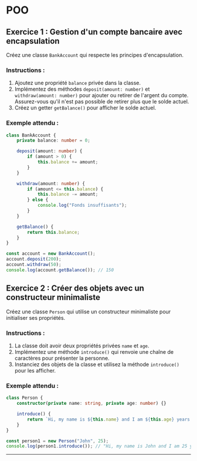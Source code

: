 # POO 

## **Exercice 1 : Gestion d'un compte bancaire avec encapsulation**
Créez une classe `BankAccount` qui respecte les principes d'encapsulation.

### Instructions :
1. Ajoutez une propriété `balance` privée dans la classe.
2. Implémentez des méthodes `deposit(amount: number)` et `withdraw(amount: number)` pour ajouter ou retirer de l'argent du compte. Assurez-vous qu'il n'est pas possible de retirer plus que le solde actuel.
3. Créez un getter `getBalance()` pour afficher le solde actuel.

### Exemple attendu :
```typescript
class BankAccount {
    private balance: number = 0;

    deposit(amount: number) {
        if (amount > 0) {
            this.balance += amount;
        }
    }

    withdraw(amount: number) {
        if (amount <= this.balance) {
            this.balance -= amount;
        } else {
            console.log("Fonds insuffisants");
        }
    }

    getBalance() {
        return this.balance;
    }
}

const account = new BankAccount();
account.deposit(200);
account.withdraw(50);
console.log(account.getBalance()); // 150
```


## **Exercice 2 : Créer des objets avec un constructeur minimaliste**
Créez une classe `Person` qui utilise un constructeur minimaliste pour initialiser ses propriétés.

### Instructions :
1. La classe doit avoir deux propriétés privées `name` et `age`.
2. Implémentez une méthode `introduce()` qui renvoie une chaîne de caractères pour présenter la personne.
3. Instanciez des objets de la classe et utilisez la méthode `introduce()` pour les afficher.

### Exemple attendu :
```typescript
class Person {
    constructor(private name: string, private age: number) {}

    introduce() {
        return `Hi, my name is ${this.name} and I am ${this.age} years old.`;
    }
}

const person1 = new Person("John", 25);
console.log(person1.introduce()); // "Hi, my name is John and I am 25 years old."
```

---